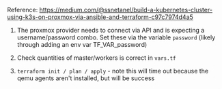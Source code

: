 Reference: https://medium.com/@ssnetanel/build-a-kubernetes-cluster-using-k3s-on-proxmox-via-ansible-and-terraform-c97c7974d4a5

1. The proxmox provider needs to connect via API and is expecting a username/password combo. Set these via the variable `password` (likely through adding an env var TF_VAR_password)

2. Check quantities of master/workers is correct in `vars.tf`

3. `terraform init / plan / apply` - note this will time out because the qemu agents aren't installed, but will be success
